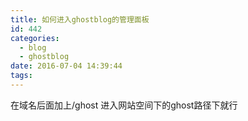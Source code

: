 ```yaml
---
title: 如何进入ghostblog的管理面板
id: 442
categories:
  - blog
  - ghostblog
date: 2016-07-04 14:39:44
tags:
---
```


在域名后面加上/ghost
进入网站空间下的ghost路径下就行